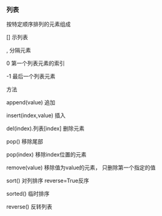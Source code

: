 ### 列表

按特定顺序排列的元素组成

\[\]  示列表

, 分隔元素

0  第一个列表元素的索引

-1  最后一个列表元素

方法

append\(value\)   追加

insert\(index,value\) 插入

del\(index\).列表\[index\] 删除元素

pop\(\) 移除尾部

pop\(index\) 移除index位置的元素

remove\(value\) 移除值为value的元素， 只删除第一个指定的值

sort\(\) 对列排序  reverse=True反序

sorted\(\) 临时排序 

reverse\(\) 反转列表

 

